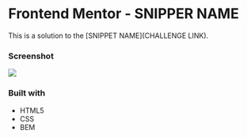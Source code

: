 # Frontend Mentor - SNIPPER NAME

This is a solution to the [SNIPPET NAME](CHALLENGE LINK).

### Screenshot

![](./final.png)

### Built with

- HTML5
- CSS
- BEM
